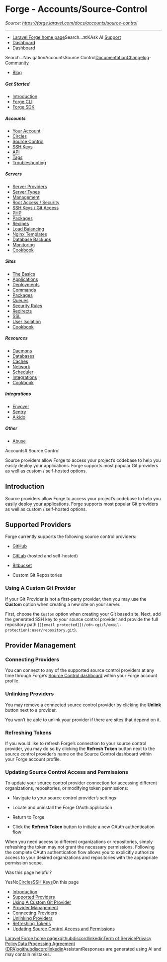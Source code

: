 # Forge - Accounts/Source-Control

*Source: https://forge.laravel.com/docs/accounts/source-control*

---

- [Laravel Forge home page](https://forge.laravel.com)Search...⌘KAsk AI
[Support](/cdn-cgi/l/email-protection#91f7fee3f6f4d1fdf0e3f0e7f4fdbff2fefc)
- [Dashboard](https://forge.laravel.com)
- [Dashboard](https://forge.laravel.com)

Search...NavigationAccountsSource Control[Documentation](/docs/introduction)[Changelog](/docs/changelog/changelog)- [Community](https://discord.com/invite/laravel)
- [Blog](https://blog.laravel.com/forge)
##### Get Started

- [Introduction](/docs/introduction)
- [Forge CLI](/docs/cli)
- [Forge SDK](/docs/sdk)

##### Accounts

- [Your Account](/docs/accounts/your-account)
- [Circles](/docs/accounts/circles)
- [Source Control](/docs/accounts/source-control)
- [SSH Keys](/docs/accounts/ssh)
- [API](/docs/accounts/api)
- [Tags](/docs/accounts/tags)
- [Troubleshooting](/docs/accounts/cookbook)

##### Servers

- [Server Providers](/docs/servers/providers)
- [Server Types](/docs/servers/types)
- [Management](/docs/servers/management)
- [Root Access / Security](/docs/servers/provisioning-process)
- [SSH Keys / Git Access](/docs/servers/ssh)
- [PHP](/docs/servers/php)
- [Packages](/docs/servers/packages)
- [Recipes](/docs/servers/recipes)
- [Load Balancing](/docs/servers/load-balancing)
- [Nginx Templates](/docs/servers/nginx-templates)
- [Database Backups](/docs/servers/backups)
- [Monitoring](/docs/servers/monitoring)
- [Cookbook](/docs/servers/cookbook)

##### Sites

- [The Basics](/docs/sites/the-basics)
- [Applications](/docs/sites/applications)
- [Deployments](/docs/sites/deployments)
- [Commands](/docs/sites/commands)
- [Packages](/docs/sites/packages)
- [Queues](/docs/sites/queues)
- [Security Rules](/docs/sites/security-rules)
- [Redirects](/docs/sites/redirects)
- [SSL](/docs/sites/ssl)
- [User Isolation](/docs/sites/user-isolation)
- [Cookbook](/docs/sites/cookbook)

##### Resources

- [Daemons](/docs/resources/daemons)
- [Databases](/docs/resources/databases)
- [Caches](/docs/resources/caches)
- [Network](/docs/resources/network)
- [Scheduler](/docs/resources/scheduler)
- [Integrations](/docs/resources/integrations)
- [Cookbook](/docs/resources/cookbook)

##### Integrations

- [Envoyer](/docs/integrations/envoyer)
- [Sentry](/docs/integrations/sentry)
- [Aikido](/docs/integrations/aikido)

##### Other

- [Abuse](/docs/abuse)

Accounts# Source Control

Source providers allow Forge to access your project’s codebase to help you easily deploy your applications. Forge supports most popular Git providers as well as custom / self-hosted options.

## [​](#introduction)Introduction

Source providers allow Forge to access your project’s codebase to help you easily deploy your applications. Forge supports most popular Git providers as well as custom / self-hosted options.

## [​](#supported-providers)Supported Providers

Forge currently supports the following source control providers:

- [GitHub](https://github.com/)

- [GitLab](https://about.gitlab.com/) (hosted and self-hosted)

- [Bitbucket](https://bitbucket.org/)

- Custom Git Repositories

### [​](#using-a-custom-git-provider)Using A Custom Git Provider

If your Git Provider is not a first-party provider, then you may use the **Custom** option when creating a new site on your server.

First, choose the `Custom` option when creating your Git based site. Next, add the generated SSH key to your source control provider and provide the full repository path (`[[email protected]](/cdn-cgi/l/email-protection):user/repository.git`).

## [​](#provider-management)Provider Management

### [​](#connecting-providers)Connecting Providers

You can connect to any of the supported source control providers at any time through Forge’s [Source Control dashboard](https://forge.laravel.com/user-profile/source-control) within your Forge account profile.

### [​](#unlinking-providers)Unlinking Providers

You may remove a connected source control provider by clicking the **Unlink** button next to a provider.

You won’t be able to unlink your provider if there are sites that depend on it.

### [​](#refreshing-tokens)Refreshing Tokens

If you would like to refresh Forge’s connection to your source control provider, you may do so by clicking the **Refresh Token** button next to the source control provider’s name on the Source Control dashboard within your Forge account profile.

### [​](#updating-source-control-access-and-permissions)Updating Source Control Access and Permissions

To update your source control provider connection for accessing different organizations, repositories, or modifying token permissions:

- Navigate to your source control provider’s settings

- Locate and uninstall the Forge OAuth application

- Return to Forge

- Click the **Refresh Token** button to initiate a new OAuth authentication flow

When you need access to different organizations or repositories, simply refreshing the token may not grant the necessary permissions. Following the complete OAuth authentication flow allows you to explicitly authorize access to your desired organizations and repositories with the appropriate permission scope.

Was this page helpful?

YesNo[Circles](/docs/accounts/circles)[SSH Keys](/docs/accounts/ssh)On this page
- [Introduction](#introduction)
- [Supported Providers](#supported-providers)
- [Using A Custom Git Provider](#using-a-custom-git-provider)
- [Provider Management](#provider-management)
- [Connecting Providers](#connecting-providers)
- [Unlinking Providers](#unlinking-providers)
- [Refreshing Tokens](#refreshing-tokens)
- [Updating Source Control Access and Permissions](#updating-source-control-access-and-permissions)

[Laravel Forge home page](https://forge.laravel.com)[x](https://x.com/laravelphp)[github](https://github.com/laravel)[discord](https://discord.com/invite/laravel)[linkedin](https://linkedin.com/company/laravel)[Term of Service](https://forge.laravel.com/terms-of-service)[Privacy Policy](https://forge.laravel.com/privacy-policy)[Data Processing Agreement (DPA)](https://forge.laravel.com/data-processing-agreement)[x](https://x.com/laravelphp)[github](https://github.com/laravel)[discord](https://discord.com/invite/laravel)[linkedin](https://linkedin.com/company/laravel)AssistantResponses are generated using AI and may contain mistakes.